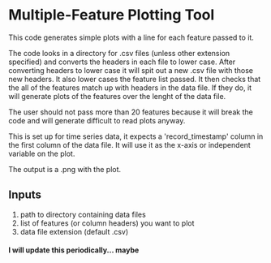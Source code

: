 # Multiple-Feature Plotting Tool
This code generates simple plots with a line for each feature passed to it.

The code looks in a directory for .csv files (unless other extension specified) and converts the headers in each file to lower case. After converting headers to lower case it will spit out a new .csv file with those new headers. It also lower cases the feature list passed. It then checks that the all of the features match up with headers in the data file. If they do, it will generate plots of the features over the lenght of the data file. 

The user should not pass more than 20 features because it will break the code and will generate difficult to read plots anyway. 

This is set up for time series data, it expects a 'record_timestamp' column in the first column of the data file. It will use it as the x-axis or independent variable on the plot.

The output is a .png with the plot.

## Inputs
1. path to directory containing data files
2. list of features (or column headers) you want to plot
3. data file extension (default .csv)

#### I will update this periodically... maybe
